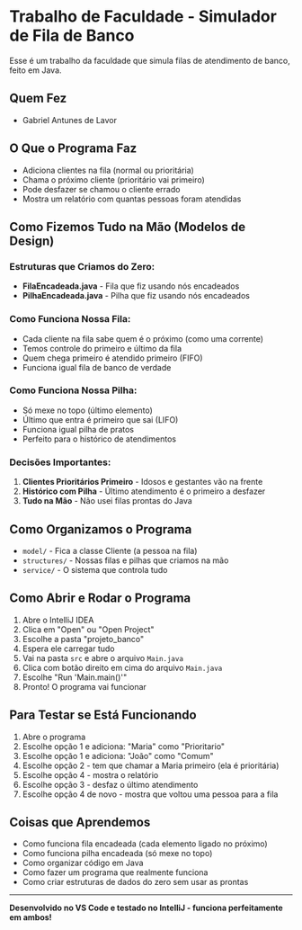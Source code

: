 # Trabalho de Faculdade - Simulador de Fila de Banco

Esse é um trabalho da faculdade que simula filas de atendimento de banco, feito em Java.

## Quem Fez
- Gabriel Antunes de Lavor

## O Que o Programa Faz
- Adiciona clientes na fila (normal ou prioritária)
- Chama o próximo cliente (prioritário vai primeiro)
- Pode desfazer se chamou o cliente errado
- Mostra um relatório com quantas pessoas foram atendidas

## Como Fizemos Tudo na Mão (Modelos de Design)

### Estruturas que Criamos do Zero:
- **FilaEncadeada.java** - Fila que fiz usando nós encadeados
- **PilhaEncadeada.java** - Pilha que fiz usando nós encadeados

### Como Funciona Nossa Fila:
- Cada cliente na fila sabe quem é o próximo (como uma corrente)
- Temos controle do primeiro e último da fila
- Quem chega primeiro é atendido primeiro (FIFO)
- Funciona igual fila de banco de verdade

### Como Funciona Nossa Pilha:  
- Só mexe no topo (último elemento)
- Último que entra é primeiro que sai (LIFO)
- Funciona igual pilha de pratos
- Perfeito para o histórico de atendimentos

### Decisões Importantes:
1. **Clientes Prioritários Primeiro** - Idosos e gestantes vão na frente
2. **Histórico com Pilha** - Último atendimento é o primeiro a desfazer
3. **Tudo na Mão** - Não usei filas prontas do Java

## Como Organizamos o Programa
- `model/` - Fica a classe Cliente (a pessoa na fila)
- `structures/` - Nossas filas e pilhas que criamos na mão
- `service/` - O sistema que controla tudo

## Como Abrir e Rodar o Programa
1. Abre o IntelliJ IDEA
2. Clica em "Open" ou "Open Project"
3. Escolhe a pasta "projeto_banco"
4. Espera ele carregar tudo
5. Vai na pasta `src` e abre o arquivo `Main.java`
6. Clica com botão direito em cima do arquivo `Main.java`
7. Escolhe "Run 'Main.main()'"
8. Pronto! O programa vai funcionar

## Para Testar se Está Funcionando
1. Abre o programa
2. Escolhe opção 1 e adiciona: "Maria" como "Prioritario"
3. Escolhe opção 1 e adiciona: "João" como "Comum"  
4. Escolhe opção 2 - tem que chamar a Maria primeiro (ela é prioritária)
5. Escolhe opção 4 - mostra o relatório
6. Escolhe opção 3 - desfaz o último atendimento
7. Escolhe opção 4 de novo - mostra que voltou uma pessoa para a fila

## Coisas que Aprendemos
- Como funciona fila encadeada (cada elemento ligado no próximo)
- Como funciona pilha encadeada (só mexe no topo)  
- Como organizar código em Java
- Como fazer um programa que realmente funciona
- Como criar estruturas de dados do zero sem usar as prontas

---

**Desenvolvido no VS Code e testado no IntelliJ - funciona perfeitamente em ambos!**